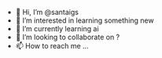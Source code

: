 - 👋 Hi, I’m @santaigs
- 👀 I’m interested in learning something new
- 🌱 I’m currently learning ai
- 💞️ I’m looking to collaborate on ?
- 📫 How to reach me ...

<!---
santaigs/santaigs is a ✨ special ✨ repository because its `README.md` (this file) appears on your GitHub profile.
You can click the Preview link to take a look at your changes.
--->
